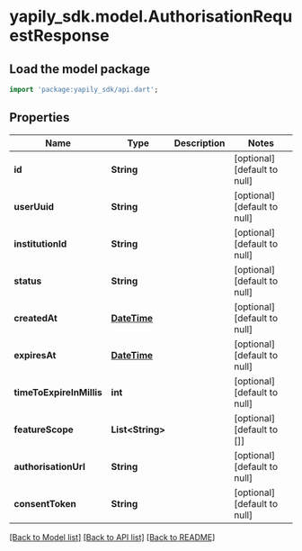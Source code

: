 # yapily_sdk.model.AuthorisationRequestResponse

## Load the model package
```dart
import 'package:yapily_sdk/api.dart';
```

## Properties
Name | Type | Description | Notes
------------ | ------------- | ------------- | -------------
**id** | **String** |  | [optional] [default to null]
**userUuid** | **String** |  | [optional] [default to null]
**institutionId** | **String** |  | [optional] [default to null]
**status** | **String** |  | [optional] [default to null]
**createdAt** | [**DateTime**](DateTime.md) |  | [optional] [default to null]
**expiresAt** | [**DateTime**](DateTime.md) |  | [optional] [default to null]
**timeToExpireInMillis** | **int** |  | [optional] [default to null]
**featureScope** | **List&lt;String&gt;** |  | [optional] [default to []]
**authorisationUrl** | **String** |  | [optional] [default to null]
**consentToken** | **String** |  | [optional] [default to null]

[[Back to Model list]](../README.md#documentation-for-models) [[Back to API list]](../README.md#documentation-for-api-endpoints) [[Back to README]](../README.md)


